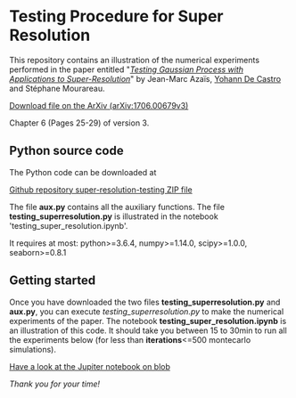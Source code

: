 
# Testing Procedure for Super Resolution

This repository contains an illustration of the numerical experiments performed in the paper entitled
"[*Testing Gaussian Process with Applications to Super-Resolution*](https://arxiv.org/abs/1706.00679v3)"
by Jean-Marc Azaïs, [Yohann De Castro](https:ydecastro.github.io) and Stéphane Mourareau.

[Download file on the ArXiv (arXiv:1706.00679v3)](https://arxiv.org/abs/1706.00679v3)

Chapter 6 (Pages 25-29) of version 3.

## Python source code

The Python code can be downloaded at

[Github repository super-resolution-testing ZIP file](https://github.com/ydecastro/super-resolution-testing/raw/master/super-resolution-testing.zip)

The file **aux.py** contains all the auxiliary functions. The file **testing_superresolution.py** is illustrated in the notebook 'testing_super_resolution.ipynb'.

It requires at most: python>=3.6.4, numpy>=1.14.0, scipy>=1.0.0, seaborn>=0.8.1

## Getting started

Once you have downloaded the two files **testing_superresolution.py** and **aux.py**, you can execute *testing_superresolution.py* to make the numerical experiments of the paper. The notebook **testing_super_resolution.ipynb** is an illustration of this code. It should take you between 15 to 30min to run all the experiments below (for less than **iterations**<=500 montecarlo simulations).

[Have a look at the Jupiter notebook on blob](https://github.com/ydecastro/super-resolution-testing/blob/master/super-resolution-testing.ipynb)

*Thank you for your time!*
